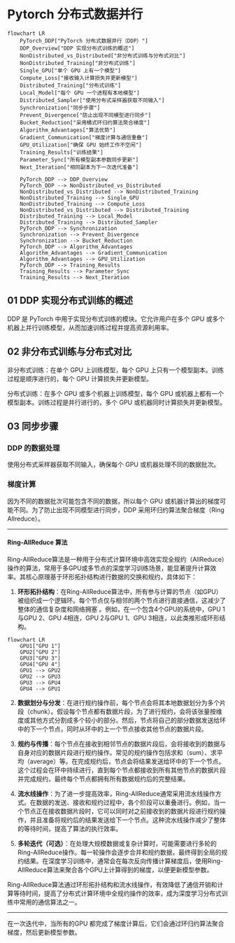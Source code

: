 # Pytorch 分布式数据并行

```mermaid
flowchart LR
    PyTorch_DDP["PyTorch 分布式数据并行（DDP）"]
    DDP_Overview["DDP 实现分布式训练的概述"]
    NonDistributed_vs_Distributed["非分布式训练与分布式对比"]
    NonDistributed_Training["非分布式训练"]
    Single_GPU["单个 GPU 上有一个模型"]
    Compute_Loss["接收输入计算损失并更新模型"]
    Distributed_Training["分布式训练"]
    Local_Model["每个 GPU 一个进程有本地模型"]
    Distributed_Sampler["使用分布式采样器获取不同输入"]
    Synchronization["同步步骤"]
    Prevent_Divergence["防止出现不同模型进行同步"]
    Bucket_Reduction["采用桶式环归约算法聚合梯度"]
    Algorithm_Advantages["算法优势"]
    Gradient_Communication["梯度计算与通信重叠"]
    GPU_Utilization["确保 GPU 始终工作不空闲"]
    Training_Results["训练结果"]
    Parameter_Sync["所有模型副本参数同步更新"]
    Next_Iteration["相同副本为下一次迭代准备"]

    PyTorch_DDP --> DDP_Overview
    PyTorch_DDP --> NonDistributed_vs_Distributed
    NonDistributed_vs_Distributed --> NonDistributed_Training
    NonDistributed_Training --> Single_GPU
    NonDistributed_Training --> Compute_Loss
    NonDistributed_vs_Distributed --> Distributed_Training
    Distributed_Training --> Local_Model
    Distributed_Training --> Distributed_Sampler
    PyTorch_DDP --> Synchronization
    Synchronization --> Prevent_Divergence
    Synchronization --> Bucket_Reduction
    PyTorch_DDP --> Algorithm_Advantages
    Algorithm_Advantages --> Gradient_Communication
    Algorithm_Advantages --> GPU_Utilization
    PyTorch_DDP --> Training_Results
    Training_Results --> Parameter_Sync
    Training_Results --> Next_Iteration
```
## 01 DDP 实现分布式训练的概述 
DDP 是 PyTorch 中用于实现分布式训练的模块。它允许用户在多个 GPU 或多个机器上并行训练模型，从而加速训练过程并提高资源利用率。

## 02 非分布式训练与分布式对比
非分布式训练：在单个 GPU 上训练模型，每个 GPU 上只有一个模型副本。训练过程是顺序进行的，每个 GPU 计算损失并更新模型。

分布式训练：在多个 GPU 或多个机器上训练模型，每个 GPU 或机器上都有一个模型副本。训练过程是并行进行的，多个 GPU 或机器同时计算损失并更新模型。

## 03 同步步骤

### DDP 的数据处理
使用分布式采样器获取不同输入，确保每个 GPU 或机器处理不同的数据批次。

### 梯度计算
因为不同的数据批次可能包含不同的数据，所以每个 GPU 或机器计算出的梯度可能不同。为了防止出现不同模型进行同步，DDP 采用环归约算法聚合梯度（Ring Allreduce）。

--- 
#### Ring-AllReduce 算法
Ring-AllReduce算法是一种用于分布式计算环境中高效实现全规约（AllReduce）操作的算法，常用于多GPU或多节点的深度学习训练场景，能显著提升计算效率。其核心原理基于环形拓扑结构进行数据的交换和规约，具体如下：
1. **环形拓扑结构**：在Ring-AllReduce算法中，所有参与计算的节点（如GPU）被组织成一个逻辑环。每个节点仅与相邻的两个节点进行直接通信，这减少了整体的通信复杂度和网络拥塞 。例如，在一个包含4个GPU的系统中，GPU 1与GPU 2、GPU 4相连，GPU 2与GPU 1、GPU 3相连，以此类推形成环形结构。

```mermaid
flowchart LR
    GPU1["GPU 1"]
    GPU2["GPU 2"]
    GPU3["GPU 3"]
    GPU4["GPU 4"]
    GPU1 --> GPU2
    GPU2 --> GPU3
    GPU3 --> GPU4
    GPU4 --> GPU1
```

2. **数据划分与分发**：在进行规约操作前，每个节点会将其本地数据划分为多个片段（chunk）。假设每个节点都有数据片段，为了进行规约，会将该张量按维度或其他方式分割成多个较小的部分。然后，节点将自己的部分数据发送给环中的下一个节点，同时从环中的上一个节点接收其他节点的数据片段。
3. **规约与传播**：每个节点在接收到相邻节点的数据片段后，会将接收到的数据与自身对应的数据片段进行规约操作。常见的规约操作包括求和（sum）、求平均（average）等。在完成规约后，节点会将结果发送给环中的下一个节点。这个过程会在环中持续进行，直到每个节点都接收到所有其他节点的数据片段并完成规约，最终每个节点都拥有所有数据规约后的完整结果。
4. **流水线操作**：为了进一步提高效率，Ring-AllReduce通常采用流水线操作方式。在数据的发送、接收和规约过程中，各个阶段可以重叠进行。例如，当一个节点正在接收数据片段时，它可以同时对之前接收到的数据片段进行规约操作，并且准备将规约后的结果发送给下一个节点。这种流水线操作减少了整体的等待时间，提高了算法的执行效率。

5. **多轮迭代（可选）**：在处理大规模数据或复杂计算时，可能需要进行多轮的Ring-AllReduce操作。每一轮操作会逐步合并和规约数据，最终得到全局的规约结果。在深度学习训练中，通常会在每次反向传播计算梯度后，使用Ring-AllReduce算法来聚合各个GPU上计算得到的梯度，以便更新模型参数。

Ring-AllReduce算法通过环形拓扑结构和流水线操作，有效降低了通信开销和计算等待时间，提高了分布式计算环境中全规约操作的效率，成为深度学习分布式训练中常用的通信算法之一。 

---

在一次迭代中，当所有的GPU 都完成了梯度计算后，它们会通过环归约算法聚合梯度，然后更新模型参数。


